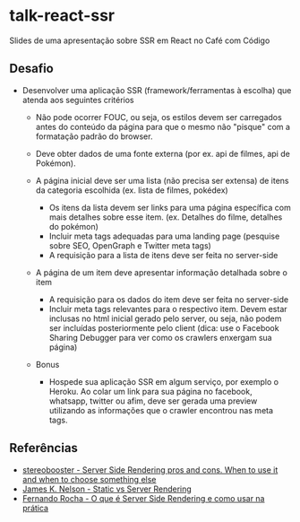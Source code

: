 # talk-react-ssr

Slides de uma apresentação sobre SSR em React no Café com Código

## Desafio

- Desenvolver uma aplicação SSR (framework/ferramentas à escolha) que atenda aos seguintes critérios
  - Não pode ocorrer FOUC, ou seja, os estilos devem ser carregados antes do conteúdo da página para que o mesmo não "pisque" com a formatação padrão do browser.
  - Deve obter dados de uma fonte externa (por ex. api de filmes, api de Pokémon).
  - A página inicial deve ser uma lista (não precisa ser extensa) de itens da categoria escolhida (ex. lista de filmes, pokédex)
    - Os itens da lista devem ser links para uma página específica com mais detalhes sobre esse item. (ex. Detalhes do filme, detalhes do pokémon)
    - Incluir meta tags adequadas para uma landing page (pesquise sobre SEO, OpenGraph e Twitter meta tags)
    - A requisição para a lista de itens deve ser feita no server-side
  
  - A página de um item deve apresentar informação detalhada sobre o item
    - A requisição para os dados do item deve ser feita no server-side
    - Incluir meta tags relevantes para o respectivo item. Devem estar inclusas no html inicial gerado pelo server, ou seja, não podem ser incluídas posteriormente pelo client (dica: use o Facebook Sharing Debugger para ver como os crawlers enxergam sua página)
  
  - Bonus
    - Hospede sua aplicação SSR em algum serviço, por exemplo o Heroku. Ao colar um link para sua página no facebook, whatsapp, twitter ou afim, deve ser gerada uma preview utilizando as informações que o crawler encontrou nas meta tags.

## Referências

- [stereobooster - Server Side Rendering pros and cons. When to use it and when to choose something else](https://dev.to/stereobooster/server-side-rendering-or-ssr-what-is-it-for-and-when-to-use-it-2cpg)
- [James K. Nelson - Static vs Server Rendering](https://frontarm.com/james-k-nelson/static-vs-server-rendering/)
- [Fernando Rocha - O que é Server Side Rendering e como usar na prática](https://medium.com/techbloghotmart/o-que-%C3%A9-server-side-rendering-e-como-usar-na-pr%C3%A1tica-a840d76a6dca)

